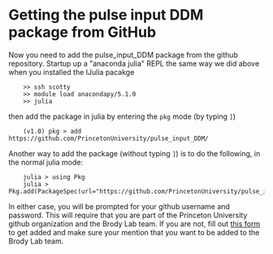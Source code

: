 #  Getting the pulse input DDM package from GitHub

Now you need to add the pulse_input_DDM package from the github repository. Startup up a "anaconda julia" REPL the same way we did above when you installed the IJulia pacakge

```
    >> ssh scotty
    >> module load anacondapy/5.1.0
    >> julia
```

then add the package in julia by entering the `pkg` mode (by typing `]`)

```
    (v1.0) pkg > add https://github.com/PrincetonUniversity/pulse_input_DDM/
```

Another way to add the package (without typing `]`) is to do the following, in the normal julia mode:

```
    julia > using Pkg    
    julia > Pkg.add(PackageSpec(url="https://github.com/PrincetonUniversity/pulse_input_DDM/"))
```

In either case, you will be prompted for your github username and password. This will require that you are part of the Princeton University github organization and the Brody Lab team. If you are not, fill out [this form](https://forms.rc.princeton.edu/github) to get added and make sure your mention that you want to be added to the Brody Lab team.